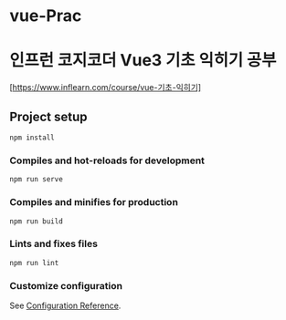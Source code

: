 # vue-Prac
# 인프런 코지코더 Vue3 기초 익히기 공부
[https://www.inflearn.com/course/vue-기초-익히기]

## Project setup
```
npm install
```

### Compiles and hot-reloads for development
```
npm run serve
```

### Compiles and minifies for production
```
npm run build
```

### Lints and fixes files
```
npm run lint
```

### Customize configuration
See [Configuration Reference](https://cli.vuejs.org/config/).
